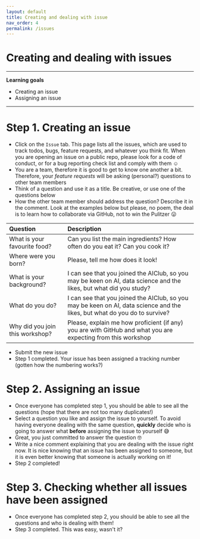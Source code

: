 ```yaml
---
layout: default
title: Creating and dealing with issue
nav_order: 4
permalink: /issues
---
```


# Creating and dealing with issues

---
**Learning goals**

* Creating an issue
* Assigning an issue

---


# Step 1. Creating an issue

* Click on the `Issue` tab. This page lists all the issues, which are used to track todos, bugs, feature requests, and whatever you think fit. When you are opening an issue on a public repo, please look for a code of conduct, or for a bug reporting check list and comply with them  :relaxed: 
* You are a team, therefore it is good to get to know one another a bit. Therefore, your *feature requests* will be asking (personal?) questions to  other team members
* Think of a question and use it as a title. Be creative, or use one of the questions below
* How the other team member should address the question? Describe it in the comment. Look at the examples below but please, no poem, the deal is to learn how to collaborate via GitHub, not to win the Pulitzer :stuck_out_tongue:

|  Question | Description  |
|:---|:---|
| What is your favourite food?  | Can you list the main ingredients? How often do you eat it? Can you cook it?  | 
| Where were you born? | Please, tell me how does it look!  | 
| What is your background? | I can see that you joined the AIClub, so you may be keen on AI, data science and the likes, but what did you study? |
| What do you do? | I can see that you joined the AIClub, so you may be keen on AI, data science and the likes, but what do you do to survive? |
| Why did you join this workshop?  |  Please, explain me how proficient (if any) you are with GitHub and what you are expecting from this workshop  | 

* Submit the new issue
* Step 1 completed. Your issue has been assigned a tracking number (gotten how the numbering works?)


# Step 2. Assigning an issue

* Once everyone has completed step 1, you should be able to see all the questions (hope that there are not too many duplicates!)
* Select a question you like and assign the issue  to yourself. To avoid having everyone dealing with the same question, **quickly** decide who is going to answer what **before** assigning the issue to yourself :sweat_smile:
* Great, you just committed to answer the question :nerd_face:
* Write a nice comment explaining that you are dealing with the issue right now. It is nice knowing that an issue has been assigned to someone, but it is even better knowing that someone is actually working on it!
* Step 2 completed!


# Step 3. Checking whether all issues have been assigned

* Once everyone has completed step 2, you should be able to see all the questions and who is dealing with them!
* Step 3 completed. This was easy, wasn't it?


